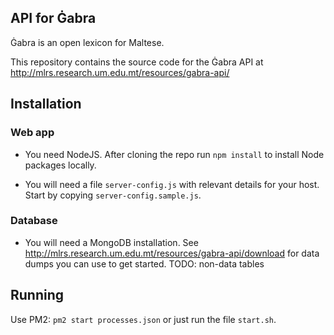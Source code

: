 API for Ġabra
-------------

Ġabra is an open lexicon for Maltese.

This repository contains the source code for the Ġabra API at
<http://mlrs.research.um.edu.mt/resources/gabra-api/>


## Installation

### Web app

- You need NodeJS. After cloning the repo run `npm install` to install Node packages locally.

- You will need a file `server-config.js` with relevant details for your host.
  Start by copying `server-config.sample.js`.

### Database

- You will need a MongoDB installation.
  See <http://mlrs.research.um.edu.mt/resources/gabra-api/download> for data dumps you can use to get started.
  TODO: non-data tables

## Running

Use PM2: `pm2 start processes.json` or just run the file `start.sh`.
